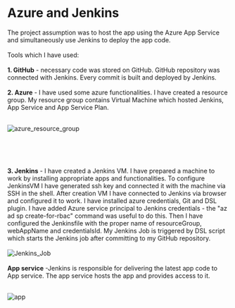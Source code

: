 <h1>Azure and Jenkins</h1>
The project assumption was to host the app using the Azure App Service and simultaneously use Jenkins to deploy the app code. <br><br>
Tools which I have used:<br><br>
<b>1. GitHub</b> - necessary code was stored on GitHub. GitHub repository was connected with Jenkins. Every commit is built and deployed by Jenkins.<br><br>
<b>2. Azure</b> - I have used some azure functionalities. I have created a resource group. My resource group contains Virtual Machine which hosted Jenkins, App Service and App Service Plan. 
<br><br>

![azure_resource_group](https://user-images.githubusercontent.com/62955170/139865669-eee6be6f-9c51-4d8b-9026-eee42307c5bc.png)


<br><br><br>

<b>3. Jenkins</b> - I have created a Jenkins VM. I have prepared a machine to work by installing appropriate apps and functionalities.  To configure JenkinsVM I have generated ssh key and connected it with the machine via SSH in the shell. After creation VM I have connected to Jenkins via browser and configured it to work. I have installed azure credentials, Git and DSL plugin. I have added Azure service principal to Jenkins credentials -  the  "az ad sp create-for-rbac"  command was useful to do this. Then I have configured the Jenkinsfile with the proper name of resourceGroup, webAppName and credentialsId. My Jenkins Job is triggered by DSL script which starts the Jenkins job after committing to my GitHub repository.<br><br>
![Jenkins_Job](https://user-images.githubusercontent.com/62955170/139862987-b27f9724-3d1c-4867-b700-2fdeda8dfe84.png)
<br><br>
<b>App service</b> -Jenkins is responsible for delivering the latest app code to App service. The app service hosts the app and provides access to it.
 <br><br>

![app](https://user-images.githubusercontent.com/62955170/139864291-503ca79d-a31d-49de-9501-f759aff853d6.png)
